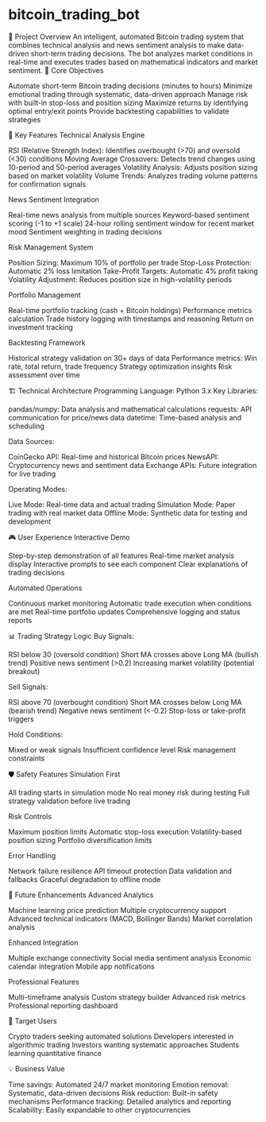 # bitcoin_trading_bot

🚀 Project Overview
An intelligent, automated Bitcoin trading system that combines technical analysis and news sentiment analysis to make data-driven short-term trading decisions. The bot analyzes market conditions in real-time and executes trades based on mathematical indicators and market sentiment.
🎯 Core Objectives

Automate short-term Bitcoin trading decisions (minutes to hours)
Minimize emotional trading through systematic, data-driven approach
Manage risk with built-in stop-loss and position sizing
Maximize returns by identifying optimal entry/exit points
Provide backtesting capabilities to validate strategies

🔧 Key Features
Technical Analysis Engine

RSI (Relative Strength Index): Identifies overbought (>70) and oversold (<30) conditions
Moving Average Crossovers: Detects trend changes using 10-period and 50-period averages
Volatility Analysis: Adjusts position sizing based on market volatility
Volume Trends: Analyzes trading volume patterns for confirmation signals

News Sentiment Integration

Real-time news analysis from multiple sources
Keyword-based sentiment scoring (-1 to +1 scale)
24-hour rolling sentiment window for recent market mood
Sentiment weighting in trading decisions

Risk Management System

Position Sizing: Maximum 10% of portfolio per trade
Stop-Loss Protection: Automatic 2% loss limitation
Take-Profit Targets: Automatic 4% profit taking
Volatility Adjustment: Reduces position size in high-volatility periods

Portfolio Management

Real-time portfolio tracking (cash + Bitcoin holdings)
Performance metrics calculation
Trade history logging with timestamps and reasoning
Return on investment tracking

Backtesting Framework

Historical strategy validation on 30+ days of data
Performance metrics: Win rate, total return, trade frequency
Strategy optimization insights
Risk assessment over time

🏗️ Technical Architecture
Programming Language: Python 3.x
Key Libraries:

pandas/numpy: Data analysis and mathematical calculations
requests: API communication for price/news data
datetime: Time-based analysis and scheduling

Data Sources:

CoinGecko API: Real-time and historical Bitcoin prices
NewsAPI: Cryptocurrency news and sentiment data
Exchange APIs: Future integration for live trading

Operating Modes:

Live Mode: Real-time data and actual trading
Simulation Mode: Paper trading with real market data
Offline Mode: Synthetic data for testing and development

🎮 User Experience
Interactive Demo

Step-by-step demonstration of all features
Real-time market analysis display
Interactive prompts to see each component
Clear explanations of trading decisions

Automated Operations

Continuous market monitoring
Automatic trade execution when conditions are met
Real-time portfolio updates
Comprehensive logging and status reports

📊 Trading Strategy Logic
Buy Signals:

RSI below 30 (oversold condition)
Short MA crosses above Long MA (bullish trend)
Positive news sentiment (>0.2)
Increasing market volatility (potential breakout)

Sell Signals:

RSI above 70 (overbought condition)
Short MA crosses below Long MA (bearish trend)
Negative news sentiment (<-0.2)
Stop-loss or take-profit triggers

Hold Conditions:

Mixed or weak signals
Insufficient confidence level
Risk management constraints

🛡️ Safety Features
Simulation First

All trading starts in simulation mode
No real money risk during testing
Full strategy validation before live trading

Risk Controls

Maximum position limits
Automatic stop-loss execution
Volatility-based position sizing
Portfolio diversification limits

Error Handling

Network failure resilience
API timeout protection
Data validation and fallbacks
Graceful degradation to offline mode

🚀 Future Enhancements
Advanced Analytics

Machine learning price prediction
Multiple cryptocurrency support
Advanced technical indicators (MACD, Bollinger Bands)
Market correlation analysis

Enhanced Integration

Multiple exchange connectivity
Social media sentiment analysis
Economic calendar integration
Mobile app notifications

Professional Features

Multi-timeframe analysis
Custom strategy builder
Advanced risk metrics
Professional reporting dashboard

🎯 Target Users

Crypto traders seeking automated solutions
Developers interested in algorithmic trading
Investors wanting systematic approaches
Students learning quantitative finance

💡 Business Value

Time savings: Automated 24/7 market monitoring
Emotion removal: Systematic, data-driven decisions
Risk reduction: Built-in safety mechanisms
Performance tracking: Detailed analytics and reporting
Scalability: Easily expandable to other cryptocurrencies
